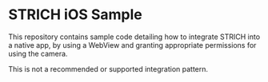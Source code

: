 # STRICH iOS Sample

This repository contains sample code detailing how to integrate STRICH into a native app, by using a WebView and granting appropriate permissions for using the camera.

This is not a recommended or supported integration pattern.

